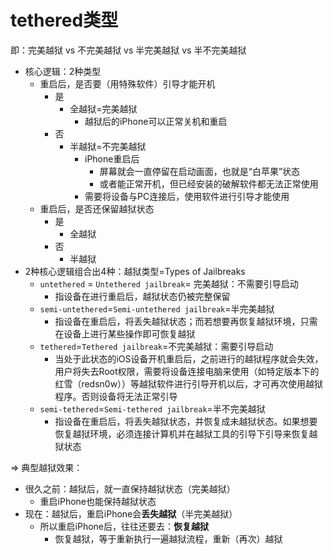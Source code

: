 # tethered类型

即：完美越狱 vs 不完美越狱 vs 半完美越狱 vs 半不完美越狱

* 核心逻辑：2种类型
  * 重启后，是否要（用特殊软件）引导才能开机
    * 是
      * 全越狱=完美越狱
        * 越狱后的iPhone可以正常关机和重启
    * 否
      * 半越狱=不完美越狱
        * iPhone重启后
          * 屏幕就会一直停留在启动画面，也就是“白苹果”状态
          * 或者能正常开机，但已经安装的破解软件都无法正常使用
        * 需要将设备与PC连接后，使用软件进行引导才能使用
  * 重启后，是否还保留越狱状态
    * 是
      * 全越狱
    * 否
      * 半越狱
* 2种核心逻辑组合出4种：越狱类型=Types of Jailbreaks
  * `untethered` = `Untethered jailbreak`= 完美越狱：不需要引导启动
    * 指设备在进行重启后，越狱状态仍被完整保留
  * `semi-untethered`=`Semi-untethered jailbreak`=半完美越狱
    * 指设备在重启后，将丢失越狱状态；而若想要再恢复越狱环境，只需在设备上进行某些操作即可恢复越狱
  * `tethered`=`Tethered jailbreak`=不完美越狱：需要引导启动
    * 当处于此状态的iOS设备开机重启后，之前进行的越狱程序就会失效，用户将失去Root权限，需要将设备连接电脑来使用（如特定版本下的红雪（redsn0w））等越狱软件进行引导开机以后，才可再次使用越狱程序。否则设备将无法正常引导
  * `semi-tethered`=`Semi-tethered jailbreak`=半不完美越狱
    * 指设备在重启后，将丢失越狱状态，并恢复成未越狱状态。如果想要恢复越狱环境，必须连接计算机并在越狱工具的引导下引导来恢复越狱状态

=> 典型越狱效果：

* 很久之前：越狱后，就一直保持越狱状态（完美越狱）
  * 重启iPhone也能保持越狱状态
* 现在：越狱后，重启iPhone会**丢失越狱**（半完美越狱）
  * 所以重启iPhone后，往往还要去：**恢复越狱**
    * 恢复越狱，等于重新执行一遍越狱流程，重新（再次）越狱
